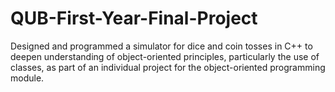 # QUB-First-Year-Final-Project
Designed and programmed a simulator for dice and coin tosses in C++ to deepen understanding of object-oriented principles, particularly the use of classes, as part of an individual project for the object-oriented programming module.
